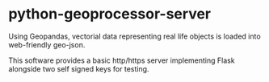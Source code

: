 # python-geoprocessor-server

Using Geopandas, vectorial data representing real life objects is loaded into web-friendly geo-json.

This software provides a basic http/https server implementing Flask alongside two self signed keys for testing.
